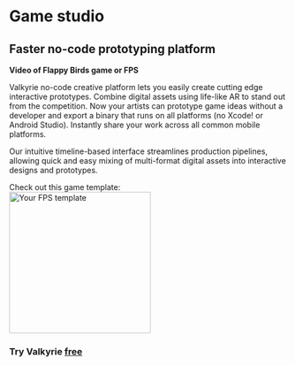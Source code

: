 # Game studio
## Faster no-code prototyping platform

**Video of Flappy Birds game or FPS**

Valkyrie no-code creative platform lets you easily create cutting edge interactive prototypes. Combine digital assets using life-like AR to stand out from the competition. Now your artists can prototype game ideas without a developer and export a binary that runs on all platforms (no Xcode! or Android Studio). Instantly share your work across all common mobile platforms.  

Our intuitive timeline-based interface streamlines production pipelines, allowing quick and easy mixing of multi-format digital assets into interactive designs and prototypes.  

Check out this game template:  
<a href="https://www.talansoft.com/md/docs/VlkSamples/fps"><img src= "https://cdn2.talansoft.com/ftp/img/www/Games-1600x1200.jpg" alt="Your FPS template" width="256"></a>  
### Try Valkyrie [**free**](https://www.talansoft.com/vlk/downloads)  